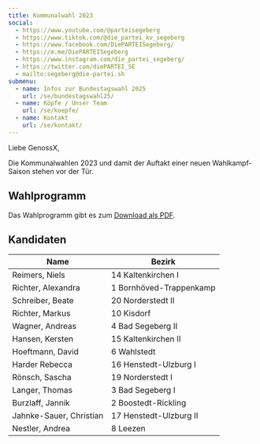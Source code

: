 ```yaml
---
title: Kommunalwahl 2023
social:
  - https://www.youtube.com/@parteisegeberg
  - https://www.tiktok.com/@die_partei_kv_segeberg
  - https://www.facebook.com/DiePARTEISegeberg/
  - https://m.me/DiePARTEISegeberg
  - https://www.instagram.com/die_partei_segeberg/
  - https://twitter.com/diePARTEI_SE
  - mailto:segeberg@die-partei.sh
submenu:
  - name: Infos zur Bundestagswahl 2025
    url: /se/bundestagswahl25/
  - name: Köpfe / Unser Team
    url: /se/koepfe/
  - name: Kontakt
    url: /se/kontakt/
---
```


Liebe GenossX,

Die Kommunalwahlen 2023 und damit der Auftakt einer neuen Wahlkampf-Saison stehen vor der Tür.

## Wahlprogramm

Das Wahlprogramm gibt es zum [Download als PDF](../kw23-programm.pdf).

## Kandidaten

| Name                    | Bezirk                  |
|-------------------------|-------------------------|
| Reimers, Niels          | 14 Kaltenkirchen I      |
| Richter, Alexandra      | 1 Bornhöved-Trappenkamp |
| Schreiber, Beate        | 20 Norderstedt II       |
| Richter, Markus         | 10 Kisdorf              |
| Wagner, Andreas         | 4 Bad Segeberg II       |
| Hansen, Kersten         | 15 Kaltenkirchen II     |
| Hoeftmann, David        | 6 Wahlstedt             |
| Harder Rebecca          | 16 Henstedt-Ulzburg I   |
| Rönsch, Sascha          | 19 Norderstedt I        |
| Langer, Thomas          | 3 Bad Segeberg I        |
| Burzlaff, Jannik        | 2 Boostedt-Rickling     |
| Jahnke-Sauer, Christian | 17 Henstedt-Ulzburg II  |
| Nestler, Andrea         | 8 Leezen                |
